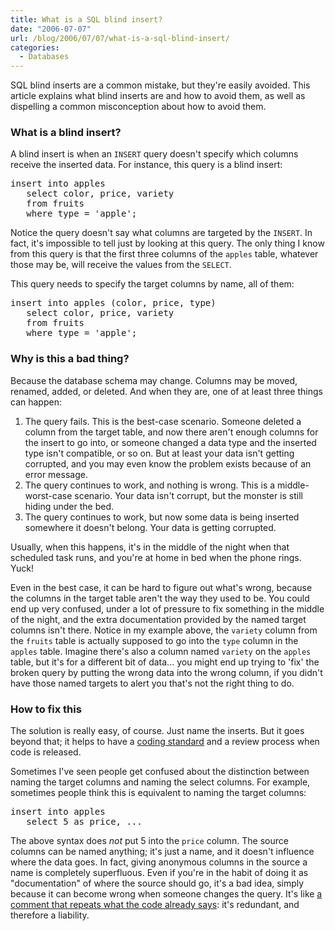 ```yaml
---
title: What is a SQL blind insert?
date: "2006-07-07"
url: /blog/2006/07/07/what-is-a-sql-blind-insert/
categories:
  - Databases
---
```

SQL blind inserts are a common mistake, but they're easily avoided. This article explains what blind inserts are and how to avoid them, as well as dispelling a common misconception about how to avoid them.

### What is a blind insert?

A blind insert is when an `INSERT` query doesn't specify which columns receive the inserted data. For instance, this query is a blind insert:

<pre>insert into apples
   select color, price, variety
   from fruits
   where type = 'apple';</pre>

Notice the query doesn't say what columns are targeted by the `INSERT`. In fact, it's impossible to tell just by looking at this query. The only thing I know from this query is that the first three columns of the `apples` table, whatever those may be, will receive the values from the `SELECT`.

This query needs to specify the target columns by name, all of them:

<pre>insert into apples (color, price, type)
   select color, price, variety
   from fruits
   where type = 'apple';</pre>

### Why is this a bad thing?

Because the database schema may change. Columns may be moved, renamed, added, or deleted. And when they are, one of at least three things can happen:

1.  The query fails. This is the best-case scenario. Someone deleted a column from the target table, and now there aren't enough columns for the insert to go into, or someone changed a data type and the inserted type isn't compatible, or so on. But at least your data isn't getting corrupted, and you may even know the problem exists because of an error message.
2.  The query continues to work, and nothing is wrong. This is a middle-worst-case scenario. Your data isn't corrupt, but the monster is still hiding under the bed.
3.  The query continues to work, but now some data is being inserted somewhere it doesn't belong. Your data is getting corrupted.

Usually, when this happens, it's in the middle of the night when that scheduled task runs, and you're at home in bed when the phone rings. Yuck!

Even in the best case, it can be hard to figure out what's wrong, because the columns in the target table aren't the way they used to be. You could end up very confused, under a lot of pressure to fix something in the middle of the night, and the extra documentation provided by the named target columns isn't there. Notice in my example above, the `variety` column from the `fruits` table is actually supposed to go into the `type` column in the `apples` table. Imagine there's also a column named `variety` on the `apples` table, but it's for a different bit of data... you might end up trying to 'fix' the broken query by putting the wrong data into the wrong column, if you didn't have those named targets to alert you that's not the right thing to do.

### How to fix this

The solution is really easy, of course. Just name the inserts. But it goes beyond that; it helps to have a [coding standard](/blog/2006/04/26/sql-coding-standards/) and a review process when code is released.

Sometimes I've seen people get confused about the distinction between naming the target columns and naming the select columns. For example, sometimes people think this is equivalent to naming the target columns:

<pre>insert into apples
   select 5 as price, ...</pre>

The above syntax does *not* put 5 into the `price` column. The source columns can be named anything; it's just a name, and it doesn't influence where the data goes. In fact, giving anonymous columns in the source a name is completely superfluous. Even if you're in the habit of doing it as "documentation" of where the source should go, it's a bad idea, simply because it can become wrong when someone changes the query. It's like [a comment that repeats what the code already says](/blog/2005/12/10/tell-me-why-not-what/): it's redundant, and therefore a liability.


